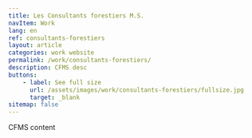 ```yaml
---
title: Les Consultants forestiers M.S.
navItem: Work
lang: en
ref: consultants-forestiers
layout: article
categories: work website
permalink: /work/consultants-forestiers/
description: CFMS desc
buttons:
    - label: See full size
      url: /assets/images/work/consultants-forestiers/fullsize.jpg
      target: _blank
sitemap: false
---
```


CFMS content
